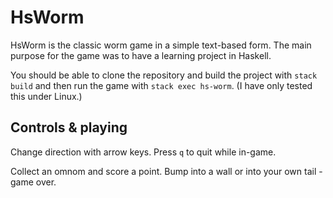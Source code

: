 # HsWorm

HsWorm is the classic worm game in a simple text-based form.
The main purpose for the game was to have a learning project in Haskell.

You should be able to clone the repository and build the project
with ```stack build``` and then run the game with  ```stack exec hs-worm```.
(I have only tested this under Linux.)


## Controls & playing 
Change direction with arrow keys. Press `q` to quit while in-game.

Collect an omnom and score a point.
Bump into a wall or into your own tail - game over.